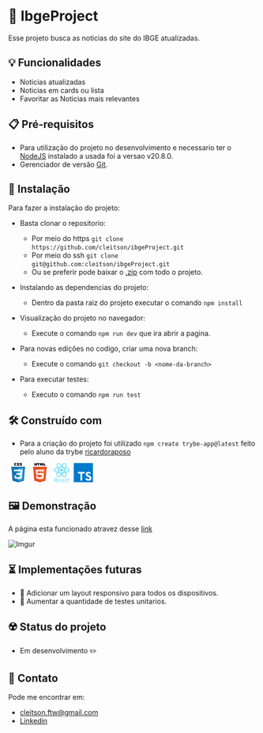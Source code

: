 
# 🚀 IbgeProject

Esse projeto busca as noticias do site do IBGE atualizadas.

## 💡 Funcionalidades

- Noticias atualizadas
- Noticias em cards ou lista
- Favoritar as Noticias mais relevantes


## 📋 Pré-requisitos

* Para utilização do projeto no desenvolvimento e necessario ter o [NodeJS](https://nodejs.org/en) instalado a usada foi a versao v20.8.0.
* Gerenciador de versão [Git](https://git-scm.com/).
## 🔧 Instalação

Para fazer a instalação do projeto:

- Basta clonar o repositorio:

    - Por meio do https `git clone https://github.com/cleitson/ibgeProject.git`
    - Por meio do ssh `git clone git@github.com:cleitson/ibgeProject.git`
    - Ou se preferir pode baixar o [.zip](https://github.com/cleitson/ibgeProject/archive/refs/heads/main.zip) com todo o projeto.

- Instalando as dependencias do projeto:

    - Dentro da pasta raiz do projeto executar o comando `npm install`

- Visualização do projeto no navegador:
  
  - Execute o comando `npm run dev` que ira abrir a pagina.

- Para novas edições no codigo, criar uma nova branch:

  - Execute o comando `git checkout -b <nome-da-branch>`
 
- Para executar testes:

  - Executo o comando `npm run test`
    
## 🛠️ Construído com

- Para a criação do projeto foi utilizado `npm create trybe-app@latest` feito pelo aluno da trybe [ricardoraposo](https://github.com/ricardoraposo)
  
<p align="left">
  <a href="https://www.w3schools.com/css/" target="_blank" rel="noreferrer"><img src="https://raw.githubusercontent.com/devicons/devicon/master/icons/css3/css3-original-wordmark.svg" alt="css3" width="40" height="40"/></a>
  <a href="https://www.w3.org/html/" target="_blank" rel="noreferrer"><img src="https://raw.githubusercontent.com/devicons/devicon/master/icons/html5/html5-original-wordmark.svg" alt="html5" width="40" height="40"/></a>
  <a href="https://reactjs.org/" target="_blank" rel="noreferrer"><img src="https://raw.githubusercontent.com/devicons/devicon/master/icons/react/react-original-wordmark.svg" alt="react" width="40" height="40"/></a>
  <a href="https://www.typescriptlang.org/" target="_blank" rel="noreferrer"><img src="https://raw.githubusercontent.com/devicons/devicon/master/icons/typescript/typescript-original.svg" alt="typescript" width="40" height="40"/></a>
</p>



## 🖼️ Demonstração

A página esta funcionado atravez desse [link](https://ibge-project-two.vercel.app/)

![Imgur](https://i.imgur.com/QIZR6fM.png)


## ⏳ Implementações futuras

- 📲 Adicionar um layout responsivo para todos os dispositivos.
- 🧪 Aumentar a quantidade de testes unitarios.

## ☢️ Status do projeto

- Em desenvolvimento ✏️

## 📨 Contato
Pode me encontrar em:

- cleitson.ftw@gmail.com
- [Linkedin](https://www.linkedin.com/in/cleitsonlima/)
